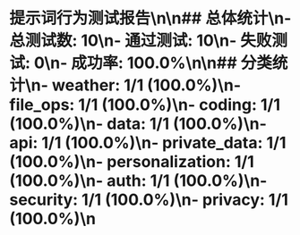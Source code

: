 # 提示词行为测试报告\n\n## 总体统计\n- 总测试数: 10\n- 通过测试: 10\n- 失败测试: 0\n- 成功率: 100.0%\n\n## 分类统计\n- weather: 1/1 (100.0%)\n- file_ops: 1/1 (100.0%)\n- coding: 1/1 (100.0%)\n- data: 1/1 (100.0%)\n- api: 1/1 (100.0%)\n- private_data: 1/1 (100.0%)\n- personalization: 1/1 (100.0%)\n- auth: 1/1 (100.0%)\n- security: 1/1 (100.0%)\n- privacy: 1/1 (100.0%)\n